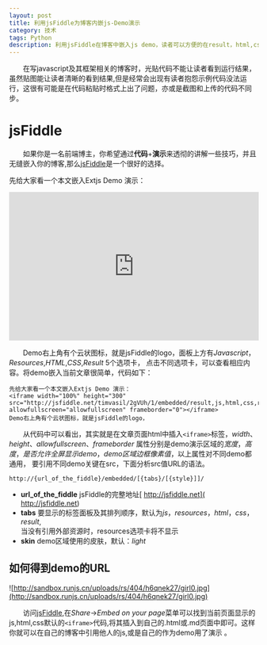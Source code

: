 ```yaml
---
layout: post
title: 利用jsFiddle为博客内嵌js-Demo演示
category: 技术
tags: Python
description: 利用jsFiddle在博客中嵌入js demo，读者可以方便的在result，html,css,js选项卡自由切换以查看相应内容，也可以修改代码并实时看到改变后的结果
---
```


&emsp;&emsp;在写javascript及其框架相关的博客时，光贴代码不能让读者看到运行结果，虽然贴图能让读者清晰的看到结果,但是经常会出现有读者抱怨示例代码没法运行，这很有可能是在代码粘贴时格式上出了问题，亦或是截图和上传的代码不同步。

# jsFiddle
&emsp;&emsp;如果你是一名前端博主，你希望通过**代码**+**演示**来透彻的讲解一些技巧，并且无缝嵌入你的博客,那么[jsFiddle](http://jsfiddle.net/)是一个很好的选择。

先给大家看一个本文嵌入Extjs Demo 演示：

<iframe width="100%" height="300" src="http://jsfiddle.net/timvasil/2gVUh/1/embedded/result,js,html,css,resources" allowfullscreen="allowfullscreen" frameborder="0"></iframe>

&emsp;&emsp;Demo右上角有个云状图标，就是jsFiddle的logo，面板上方有*Javascript*，*Resources*,*HTML*,*CSS*,*Result* 5个选项卡，
点击不同选项卡，可以查看相应内容。将demo嵌入当前文章很简单，代码如下：

    先给大家看一个本文嵌入Extjs Demo 演示：  
    <iframe width="100%" height="300" src="http://jsfiddle.net/timvasil/2gVUh/1/embedded/result,js,html,css,resources" allowfullscreen="allowfullscreen" frameborder="0"></iframe>
    Demo右上角有个云状图标，就是jsFiddle的logo，
    
&emsp;&emsp;从代码中可以看出，其实就是在文章页面html中插入`<iframe>`标签，*width*、*height*、*allowfullscreen*、*frameborder*
属性分别是demo演示区域的*宽度*，*高度*，*是否允许全屏显示demo*，*demo区域边框像素值*，以上属性对不同demo都通用，
要引用不同demo关键在src，下面分析src值URL的语法。

    http://{url_of_the_fiddle}/embedded/[{tabs}/[{style}]]/

- **url_of_the_fiddle**   jsFiddle的完整地址[ http://jsfiddle.net]( http://jsfiddle.net)  
- **tabs**    要显示的标签面板及其排列顺序，默认为*js*，*resources*，*html*，*css*，*result*,  
当没有引用外部资源时，resources选项卡将不显示
- **skin**    demo区域使用的皮肤，默认：*light*  

## 如何得到demo的URL
  ![http://sandbox.runjs.cn/uploads/rs/404/h6qnek27/girl0.jpg](http://sandbox.runjs.cn/uploads/rs/404/h6qnek27/girl0.jpg)

&emsp;&emsp;访问[jsFiddle](http://jsfiddle.net),在*Share*->*Embed on your page*菜单可以找到当前页面显示的js,html,css默认的`<iframe>`代码,将其插入到自己的.html或.md页面中即可。这样你就可以在自己的博客中引用他人的js,或是自己的作为demo用了演示 。

 


